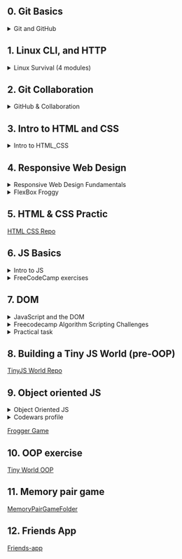 ## 0. Git Basics
<details>
<summary>Git and GitHub</summary>

![](task_Git_Basics/VCG.png)

</details>


## 1. Linux CLI, and HTTP
<details>
<summary>Linux Survival (4 modules)</summary>

![](taskLinuxCli/quiz1.png)
![](taskLinuxCli/quiz2.png)
![](taskLinuxCli/quiz3.png)
![](taskLinuxCli/quiz4.png)
![](taskLinuxCli/learnTheCommandLine.png)

</details>

## 2. Git Collaboration
<details>
<summary>GitHub & Collaboration</summary>

![](taskGitCollaborations/GitHub_Collaboration2.png)
![](taskGitCollaborations/GitCollaboration_main1.png)

</details>

## 3. Intro to HTML and CSS

<details>
<summary>Intro to HTML_CSS</summary>

![](taskHtmlCssIntro/IntroHtmlCss2.png)
![](taskHtmlCssIntro/HTML_academy.png)

</details>

## 4. Responsive Web Design
<details>
<summary>Responsive Web Design Fundamentals</summary>

![](taskResponsiveWebDesign/Resp_Web_Desigh2.png)
</details>

<details>
<summary>FlexBox Froggy</summary>

![](taskResponsiveWebDesign/FlexboxFroggy.png)
</details>

## 5. HTML & CSS Practic

[HTML CSS Repo](https://github.com/kottans/frontend-2021-homeworks/tree/main/submissions/evgeniy24/html-css-popup-demo)


## 6. JS Basics


<details>
<summary>Intro to JS</summary>

![](taskJavaScriptBasics/IntroToJS.jpg)

</details>

<details>
<summary>FreeCodeCamp exercises</summary>

![](taskJavaScriptBasics/JavaScriptBasics.jpg)

</details>


## 7. DOM

<details>
<summary>JavaScript and the DOM</summary>

![](task_JS_DOM/task_js_dom.jpg)

</details>

<details>
<summary>Freecodecamp Algorithm Scripting Challenges</summary>

![](task_JS_DOM/freecodecamp_Algorithm_Scripting_Challenges.jpg)

</details>

<details>
<summary>Practical task</summary>

[Practical task Repo](https://github.com/kottans/frontend-2021-homeworks/tree/main/submissions/evgeniy24/js-dom)

</details>

## 8. Building a Tiny JS World (pre-OOP)

[TinyJS World Repo](https://github.com/kottans/frontend-2021-homeworks/tree/main/submissions/evgeniy24/a-tiny-JS-world)

## 9. Object oriented JS

<details>
<summary>Object Oriented JS</summary>

![](taskJsOOP/Object_Oriented_JavaScript.png)

</details>

<details>
<summary>Codewars profile</summary>

[CodeWars Profile](https://www.codewars.com/users/Evgeniy241984)

</details>

[Frogger Game](https://github.com/kottans/frontend-2021-homeworks/tree/main/submissions/evgeniy24/object-oriented-frogger-game)


## 10. OOP exercise

[Tiny World OOP](https://github.com/kottans/frontend-2021-homeworks/tree/main/submissions/evgeniy24/a-tiny-JS-world)


## 11. Memory pair game

[MemoryPairGameFolder](https://github.com/kottans/frontend-2021-homeworks/tree/main/submissions/evgeniy24/memory-pair-game)


## 12. Friends App

[Friends-app](https://github.com/kottans/frontend-2021-homeworks/tree/main/submissions/evgeniy24/friends_app)